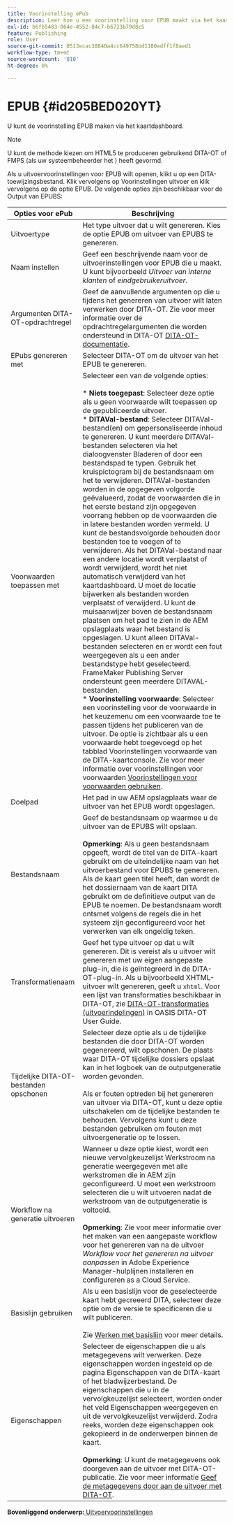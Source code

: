 ```yaml
---
title: Voorinstelling ePub
description: Leer hoe u een voorinstelling voor EPUB maakt via het kaartdashboard. Configureer de uitvoervoorinstelling EPUB in AEM hulplijnen.
exl-id: b6fb5483-064e-4552-84c7-b6723b79d8c5
feature: Publishing
role: User
source-git-commit: 0513ecac38840a4cc649758bd1180edff1f8aed1
workflow-type: tm+mt
source-wordcount: '810'
ht-degree: 0%

---
```


# EPUB {#id205BED020YT}

U kunt de voorinstelling EPUB maken via het kaartdashboard.

>[!NOTE]
>
> U kunt de methode kiezen om HTML5 te produceren gebruikend DITA-OT of FMPS \(als uw systeembeheerder het \) heeft gevormd.

Als u uitvoervoorinstellingen voor EPUB wilt openen, klikt u op een DITA-toewijzingsbestand. Klik vervolgens op Voorinstellingen uitvoer en klik vervolgens op de optie EPUB. De volgende opties zijn beschikbaar voor de Output van EPUBS:

| Opties voor ePub | Beschrijving |
| --- | --- |
| Uitvoertype | Het type uitvoer dat u wilt genereren. Kies de optie EPUB om uitvoer van EPUBS te genereren. |
| Naam instellen | Geef een beschrijvende naam voor de uitvoerinstellingen voor EPUB die u maakt. U kunt bijvoorbeeld _Uitvoer van interne klanten_ of _eindgebruikeruitvoer_. |
| Argumenten DITA-OT-opdrachtregel | Geef de aanvullende argumenten op die u tijdens het genereren van uitvoer wilt laten verwerken door DITA-OT. Zie voor meer informatie over de opdrachtregelargumenten die worden ondersteund in DITA-OT [DITA-OT-documentatie](https://www.dita-ot.org/). |
| EPubs genereren met | Selecteer DITA-OT om de uitvoer van het EPUB te genereren. |
| Voorwaarden toepassen met | Selecteer een van de volgende opties:<br><br>* **Niets toegepast**: Selecteer deze optie als u geen voorwaarde wilt toepassen op de gepubliceerde uitvoer.<br>* **DITAVal-bestand**: Selecteer DITAVal-bestand(en) om gepersonaliseerde inhoud te genereren. U kunt meerdere DITAVal-bestanden selecteren via het dialoogvenster Bladeren of door een bestandspad te typen. Gebruik het kruispictogram bij de bestandsnaam om het te verwijderen. DITAVal-bestanden worden in de opgegeven volgorde geëvalueerd, zodat de voorwaarden die in het eerste bestand zijn opgegeven voorrang hebben op de voorwaarden die in latere bestanden worden vermeld. U kunt de bestandsvolgorde behouden door bestanden toe te voegen of te verwijderen. Als het DITAVal-bestand naar een andere locatie wordt verplaatst of wordt verwijderd, wordt het niet automatisch verwijderd van het kaartdashboard. U moet de locatie bijwerken als bestanden worden verplaatst of verwijderd. U kunt de muisaanwijzer boven de bestandsnaam plaatsen om het pad te zien in de AEM opslagplaats waar het bestand is opgeslagen. U kunt alleen DITAVal-bestanden selecteren en er wordt een fout weergegeven als u een ander bestandstype hebt geselecteerd. FrameMaker Publishing Server ondersteunt geen meerdere DITAVAL-bestanden.<br>* **Voorinstelling voorwaarde**: Selecteer een voorinstelling voor de voorwaarde in het keuzemenu om een voorwaarde toe te passen tijdens het publiceren van de uitvoer. De optie is zichtbaar als u een voorwaarde hebt toegevoegd op het tabblad Voorinstellingen voorwaarde van de DITA-kaartconsole. Zie voor meer informatie over voorinstellingen voor voorwaarden [Voorinstellingen voor voorwaarden gebruiken](generate-output-use-condition-presets.md#id1825FL004PN). |
| Doelpad | Het pad in uw AEM opslagplaats waar de uitvoer van het EPUB wordt opgeslagen. |
| Bestandsnaam | Geef de bestandsnaam op waarmee u de uitvoer van de EPUBS wilt opslaan.<br><br>**Opmerking**: Als u geen bestandsnaam opgeeft, wordt de titel van de DITA-kaart gebruikt om de uiteindelijke naam van het uitvoerbestand voor EPUBS te genereren. Als de kaart geen titel heeft, dan wordt de het dossiernaam van de kaart DITA gebruikt om de definitieve output van de EPUB te noemen. De bestandsnaam wordt ontsmet volgens de regels die in het systeem zijn geconfigureerd voor het verwerken van elk ongeldig teken. |
| Transformatienaam | Geef het type uitvoer op dat u wilt genereren. Dit is vereist als u uitvoer wilt genereren met uw eigen aangepaste plug-in, die is geïntegreerd in de DITA-OT-plug-in. Als u bijvoorbeeld XHTML-uitvoer wilt genereren, geeft u `xhtml`. Voor een lijst van transformaties beschikbaar in DITA-OT, zie [DITA-OT-transformaties (uitvoerindelingen)](http://www.dita-ot.org/2.3/user-guide/AvailableTransforms.md) in OASIS DITA-OT User Guide. |
| Tijdelijke DITA-OT-bestanden opschonen | Selecteer deze optie als u de tijdelijke bestanden die door DITA-OT worden gegenereerd, wilt opschonen. De plaats waar DITA-OT tijdelijke dossiers opslaat kan in het logboek van de outputgeneratie worden gevonden.<br><br>Als er fouten optreden bij het genereren van uitvoer via DITA-OT, kunt u deze optie uitschakelen om de tijdelijke bestanden te behouden. Vervolgens kunt u deze bestanden gebruiken om fouten met uitvoergeneratie op te lossen. |
| Workflow na generatie uitvoeren | Wanneer u deze optie kiest, wordt een nieuwe vervolgkeuzelijst Werkstroom na generatie weergegeven met alle werkstromen die in AEM zijn geconfigureerd. U moet een werkstroom selecteren die u wilt uitvoeren nadat de werkstroom van de outputgeneratie is voltooid.<br><br>**Opmerking**: Zie voor meer informatie over het maken van een aangepaste workflow voor het genereren van na de uitvoer _Workflow voor het genereren na uitvoer aanpassen_ in Adobe Experience Manager-hulplijnen installeren en configureren as a Cloud Service. |
| Basislijn gebruiken | Als u een basislijn voor de geselecteerde kaart hebt gecreeerd DITA, selecteer deze optie om de versie te specificeren die u wilt publiceren.<br><br>Zie [Werken met basislijn](generate-output-use-baseline-for-publishing.md#id1825FI0J0PF) voor meer details. |
| Eigenschappen | Selecteer de eigenschappen die u als metagegevens wilt verwerken. Deze eigenschappen worden ingesteld op de pagina Eigenschappen van de DITA-kaart of het bladwijzerbestand. De eigenschappen die u in de vervolgkeuzelijst selecteert, worden onder het veld Eigenschappen weergegeven en uit de vervolgkeuzelijst verwijderd. Zodra reeks, worden deze eigenschappen ook gekopieerd in de onderwerpen binnen de kaart.<br><br>**Opmerking**: U kunt de metagegevens ook doorgeven aan de uitvoer met DITA-OT-publicatie. Zie voor meer informatie [Geef de metagegevens door aan de uitvoer met DITA-OT](pass-metadata-dita-ot.md#id21BJ00QD0XA). |

**Bovenliggend onderwerp:**[ Uitvoervoorinstellingen](generate-output-understand-presets.md)
